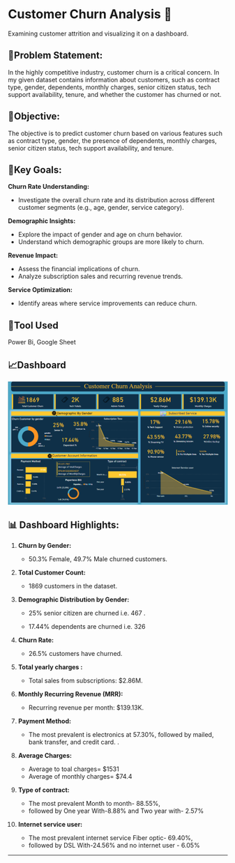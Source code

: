 
# Customer Churn Analysis 🔔
Examining customer attrition and visualizing it on a dashboard. 

## 📇Problem Statement:
In the highly competitive industry, customer churn is a critical concern. In my given dataset contains information about customers, such as contract type, gender, dependents, monthly charges, senior citizen status, tech support availability, tenure, and whether the customer has churned or not.

## 📝Objective:
The objective is to predict customer churn based on various features such as contract type, gender, the presence of dependents, monthly charges, senior citizen status, tech support availability, and tenure.

## 🎯Key Goals:

**Churn Rate Understanding:**

- Investigate the overall churn rate and its distribution across different customer segments (e.g., age, gender, service category).

**Demographic Insights:**

- Explore the impact of gender and age on churn behavior.
- Understand which demographic groups are more likely to churn.

**Revenue Impact:**

- Assess the financial implications of churn.
- Analyze subscription sales and recurring revenue trends.

**Service Optimization:**

- Identify areas where service improvements can reduce churn.

## 🔧Tool Used 
Power Bi,
Google Sheet 

## 📈Dashboard 
![img](https://github.com/AnkitRangari/Customer-Churn-Analysis-/blob/main/Dashboard)
## 📊 **Dashboard Highlights:**

1. **Churn by Gender:**
    - 50.3% Female, 49.7% Male churned customers.

2. **Total Customer Count:**
   - 1869 customers in the dataset.

3. **Demographic Distribution by Gender:**
   - 25% senior citizen are churned i.e. 467  .
      
    - 17.44% dependents are churned i.e. 326
4. **Churn Rate:**
   - 26.5% customers have churned.

5. **Total yearly charges :**
   - Total sales from subscriptions: $2.86M.

6. **Monthly Recurring Revenue (MRR):**
   - Recurring revenue per month: $139.13K.


7. **Payment Method:**
   - The most prevalent is electronics at 57.30%, followed by mailed, bank transfer, and credit card. .

8. **Average Charges:**
   - Average to toal charges= $1531
   - Average of monthly charges= $74.4

9. **Type of contract:**
    -  The most prevalent Month to month- 88.55%, 
    - followed by One year  With-8.88% and Two year with- 2.57%

10. **Internet service user:**
    -  The most prevalent internet service Fiber optic- 69.40%, 
    - followed by DSL With-24.56% and no internet user - 6.05%

---

